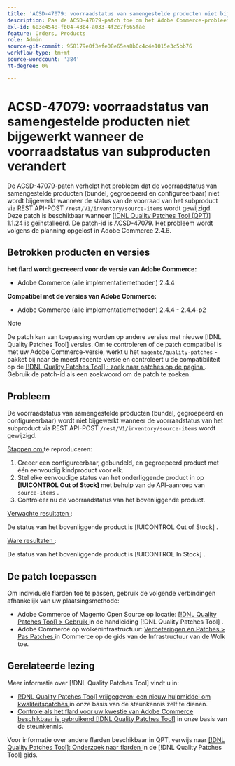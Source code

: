 ```yaml
---
title: 'ACSD-47079: voorraadstatus van samengestelde producten niet bijgewerkt wanneer de voorraadstatus van subproducten verandert'
description: Pas de ACSD-47079-patch toe om het Adobe Commerce-probleem op te lossen waarbij de status van de voorraad van samengestelde producten (bundel, gegroepeerd en configureerbaar) niet wordt bijgewerkt wanneer de status van de voorraad van subproducten verandert via REST API POST /rest/V1/voorraad/bron-items.
exl-id: 603e4548-fb04-43b4-a033-4f2c7f665fae
feature: Orders, Products
role: Admin
source-git-commit: 958179e0f3efe08e65ea8b0c4c4e1015e3c5bb76
workflow-type: tm+mt
source-wordcount: '384'
ht-degree: 0%

---
```


# ACSD-47079: voorraadstatus van samengestelde producten niet bijgewerkt wanneer de voorraadstatus van subproducten verandert

De ACSD-47079-patch verhelpt het probleem dat de voorraadstatus van samengestelde producten (bundel, gegroepeerd en configureerbaar) niet wordt bijgewerkt wanneer de status van de voorraad van het subproduct via REST API-POST `/rest/V1/inventory/source-items` wordt gewijzigd. Deze patch is beschikbaar wanneer [[!DNL Quality Patches Tool (QPT)]](/help/announcements/adobe-commerce-announcements/magento-quality-patches-released-new-tool-to-self-serve-quality-patches.md) 1.1.24 is geïnstalleerd. De patch-id is ACSD-47079. Het probleem wordt volgens de planning opgelost in Adobe Commerce 2.4.6.

## Betrokken producten en versies

**het flard wordt gecreeerd voor de versie van Adobe Commerce:**

* Adobe Commerce (alle implementatiemethoden) 2.4.4

**Compatibel met de versies van Adobe Commerce:**

* Adobe Commerce (alle implementatiemethoden) 2.4.4 - 2.4.4-p2

>[!NOTE]
>
>De patch kan van toepassing worden op andere versies met nieuwe [!DNL Quality Patches Tool] versies. Om te controleren of de patch compatibel is met uw Adobe Commerce-versie, werkt u het `magento/quality-patches` -pakket bij naar de meest recente versie en controleert u de compatibiliteit op de [[!DNL Quality Patches Tool] : zoek naar patches op de pagina ](https://experienceleague.adobe.com/tools/commerce-quality-patches/index.html) . Gebruik de patch-id als een zoekwoord om de patch te zoeken.

## Probleem

De voorraadstatus van samengestelde producten (bundel, gegroepeerd en configureerbaar) wordt niet bijgewerkt wanneer de voorraadstatus van het subproduct via REST API-POST `/rest/V1/inventory/source-items` wordt gewijzigd.

<u> Stappen om </u> te reproduceren:

1. Creeer een configureerbaar, gebundeld, en gegroepeerd product met één eenvoudig kindproduct voor elk.
1. Stel elke eenvoudige status van het onderliggende product in op **[!UICONTROL Out of Stock]** met behulp van de API-aanroep van `source-items` .
1. Controleer nu de voorraadstatus van het bovenliggende product.

<u> Verwachte resultaten </u>:

De status van het bovenliggende product is [!UICONTROL Out of Stock] .

<u> Ware resultaten </u>:

De status van het bovenliggende product is [!UICONTROL In Stock] .

## De patch toepassen

Om individuele flarden toe te passen, gebruik de volgende verbindingen afhankelijk van uw plaatsingsmethode:

* Adobe Commerce of Magento Open Source op locatie: [[!DNL Quality Patches Tool]  > Gebruik ](https://experienceleague.adobe.com/docs/commerce-operations/tools/quality-patches-tool/usage.html) in de handleiding [!DNL Quality Patches Tool] .
* Adobe Commerce op wolkeninfrastructuur: [ Verbeteringen en Patches > Pas Patches ](https://experienceleague.adobe.com/docs/commerce-cloud-service/user-guide/develop/upgrade/apply-patches.html) in Commerce op de gids van de Infrastructuur van de Wolk toe.

## Gerelateerde lezing

Meer informatie over [!DNL Quality Patches Tool] vindt u in:

* [[!DNL Quality Patches Tool]  vrijgegeven: een nieuw hulpmiddel om kwaliteitspatches ](/help/announcements/adobe-commerce-announcements/magento-quality-patches-released-new-tool-to-self-serve-quality-patches.md) in onze basis van de steunkennis zelf te dienen.
* [ Controle als het flard voor uw kwestie van Adobe Commerce beschikbaar is gebruikend  [!DNL Quality Patches Tool]](/help/support-tools/patches-available-in-qpt-tool/check-patch-for-magento-issue-with-magento-quality-patches.md) in onze basis van de steunkennis.

Voor informatie over andere flarden beschikbaar in QPT, verwijs naar [[!DNL Quality Patches Tool]: Onderzoek naar flarden ](https://experienceleague.adobe.com/tools/commerce-quality-patches/index.html) in de [!DNL Quality Patches Tool] gids.
